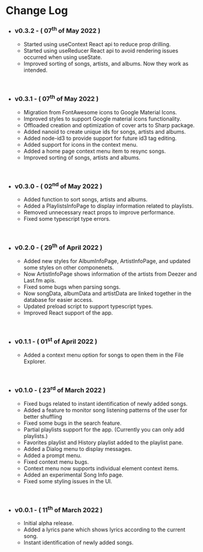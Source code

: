 # Change Log

- ### v0.3.2 - ( 07<sup>th</sup> of May 2022 )
  - Started using useContext React api to reduce prop drilling.
  - Started using useReducer React api to avoid rendering issues occurred when using useState.
  - Improved sorting of songs, artists, and albums. Now they work as intended.

<br>

- ### v0.3.1 - ( 07<sup>th</sup> of May 2022 )
  - Migration from FontAwesome icons to Google Material Icons.
  - Improved styles to support Google material icons functionality.
  - Offloaded creation and optimization of cover arts to Sharp package.
  - Added nanoid to create unique ids for songs, artists and albums.
  - Added node-id3 to provide support for future id3 tag editing.
  - Added support for icons in the context menu.
  - Added a home page context menu item to resync songs.
  - Improved sorting of songs, artists and albums.

<br>

- ### v0.3.0 - ( 02<sup>nd</sup> of May 2022 )
  - Added function to sort songs, artists and albums.
  - Added a PlaylistsInfoPage to display information related to playlists.
  - Removed unnecessary react props to improve performance.
  - Fixed some typescript type errors.

<br>

- ### v0.2.0 - ( 29<sup>th</sup> of April 2022 )
  - Added new styles for AlbumInfoPage, ArtistInfoPage, and updated some styles on other componenets.
  - Now ArtistInfoPage shows information of the artists from Deezer and Last.fm apis.
  - Fixed some bugs when parsing songs.
  - Now songData, albumData and artistData are linked together in the database for easier access.
  - Updated preload script to support typescript types.
  - Improved React support of the app.

<br>

- ### v0.1.1 - ( 01<sup>st</sup> of April 2022 )
  - Added a context menu option for songs to open them in the File Explorer.

<br>

- ### v0.1.0 - ( 23<sup>rd</sup> of March 2022 )
  - Fixed bugs related to instant identification of newly added songs.
  - Added a feature to monitor song listening patterns of the user for better shuffling
  - Fixed some bugs in the search feature.
  - Partial playlists support for the app. (Currently you can only add playlists.)
  - Favorites playlist and History playlist added to the playlist pane.
  - Added a Dialog menu to display messages.
  - Added a prompt menu.
  - Fixed context menu bugs.
  - Context menu now supports individual element context items.
  - Added an experimental Song Info page.
  - Fixed some styling issues in the UI.

<br>

- ### v0.0.1 - ( 11<sup>th</sup> of March 2022 )

  - Initial alpha release.
  - Added a lyrics pane which shows lyrics according to the current song.
  - Instant identification of newly added songs.
